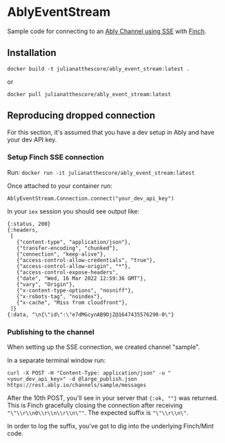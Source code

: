 # AblyEventStream

Sample code for connecting to an [Ably Channel using SSE](https://ably.com/documentation/sse) with [Finch](https://hexdocs.pm/finch/0.10.2/Finch.html).


## Installation

`docker build -t julianatthescore/ably_event_stream:latest .`

or

`docker pull julianatthescore/ably_event_stream:latest`

## Reproducing dropped connection

For this section, it's assumed that you have a dev setup in Ably and have your dev API key.

### Setup Finch SSE connection

Run: `docker run -it julianatthescore/ably_event_stream:latest`

Once attached to your container run:
```
AblyEventStream.Connection.connect("your_dev_api_key")
```

In your `iex` session you should see output like:
```
{:status, 200}
{:headers,
 [
   {"content-type", "application/json"},
   {"transfer-encoding", "chunked"},
   {"connection", "keep-alive"},
   {"access-control-allow-credentials", "true"},
   {"access-control-allow-origin", "*"},
   {"access-control-expose-headers",
   {"date", "Wed, 16 Mar 2022 12:59:36 GMT"},
   {"vary", "Origin"},
   {"x-content-type-options", "nosniff"},
   {"x-robots-tag", "noindex"},
   {"x-cache", "Miss from cloudfront"},
 ]}
{:data, "\n{\"id\":\"e7dMGcynAB9DjZ@1647435576290-0\"}
```

### Publishing to the channel

When setting up the SSE connection, we created channel "sample".

In a separate terminal window run:
```
curl -X POST -H "Content-Type: application/json" -u "<your_dev_api_key>" -d @large_publish.json https://rest.ably.io/channels/sample/messages
```

After the 10th POST, you'll see in your server that `{:ok, ""}` was returned. This is Finch gracefully closing the connection after receiving `"\"\\r\\n0\\r\\n\\r\\n\""`. The expected suffix is `"\"\\r\\n\"`.

In order to log the suffix, you've got to dig into the underlying Finch/Mint code.
